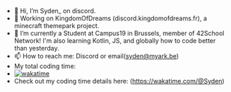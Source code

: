 - 👋 Hi, I’m Syden_ on discord.
- 👀 Working on KingdomOfDreams (discord.kingdomofdreams.fr), a minecraft themepark project.
- 🌱 I’m currently a Student at Campus19 in Brussels, member of 42School Network! I'm also learning Kotlin, JS, and globally how to code better than yesterday.
- 📫 How to reach me: Discord or email(syden@myark.be)
- My total coding time:
-  [![wakatime](https://wakatime.com/badge/user/2b8474a5-a2f0-4cf0-9da2-eb7acac86d01.svg)](https://wakatime.com/@2b8474a5-a2f0-4cf0-9da2-eb7acac86d01)
- Check out my coding time details here: (https://wakatime.com/@Syden)
